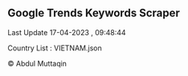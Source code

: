 

## Google Trends Keywords Scraper 
 
Last Update 17-04-2023 , 09:48:44

Country List :
VIETNAM.json



© Abdul Muttaqin 
